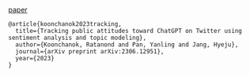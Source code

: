 [paper](https://arxiv.org/abs/2306.12951)
```bibtext
@article{koonchanok2023tracking,
  title={Tracking public attitudes toward ChatGPT on Twitter using sentiment analysis and topic modeling},
  author={Koonchanok, Ratanond and Pan, Yanling and Jang, Hyeju},
  journal={arXiv preprint arXiv:2306.12951},
  year={2023}
}
```
